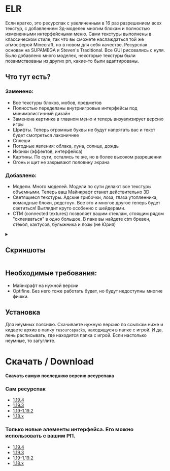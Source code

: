 # ELR

Если кратко, это ресурспак с увеличенным в 16 раз разрешением всех текстур, с добавлением 3д-моделек многим блокам и полностью измененными интерфейсными меню. Сами текстуры выполнены в классическом стиле, так что вы сможете наслаждаться той же атмосферой Minecraft, но в новом для себя качестве. Ресурспак основан на SUPAMEGA и Steven's Traditional. Все GUI рисовались с нуля. Было добавлено много моделек, некоторые текстуры были позаимствованы из других рп, какие-то были адаптированы.


## Что тут есть?

### Заменено:

- Все текстуры блоков, мобов, предметов
- Полностью переделаны внутриигровые интерфейсы под минималистичный дизайн
- Заменена картинка в главном меню и теперь визуализирует версию игры
- Шрифты. Теперь огромные буквы не будут напрягать вас и текст будет смотреться лаконичнее
- Сплеши
- Погодные явления: облака, луна, солнце, дождь
- Иконки (эффектов, интерфейса)
- Картины. По сути, остались те же, но в более высоком разрешении
- Огонь и щит не закрывают половину экрана

### Добавлено:

- Модели. Много моделей. Модели по сути делают все текстуры объемными. Теперь ваш Майнкрафт станет действительно 3D
- Светящиеся текстуры. Адские грибочки, лоза, глаза утопленника, командные блоки, редстоун. Все это и многое другое теперь будет светиться! Выглядит круто особенно с шейдерами.
- CTM (connected textures) позволяет вашим стеклам, стоящим рядом "склеиваться" в одно большое. В паке вы найдете ctm бревен, стекол, кактусов, булыжника и лозы (не Юрия)
<details><summary><h2>Скриншоты</h2></summary>
	<details><summary><h4>Блоки</h4></summary>
		<table><tr>
			<td><img src="https://github.com/lomik31/ELR/blob/master/screenshots/2022-11-22_11.02.21.png"></td>
			<td><img src="https://github.com/lomik31/ELR/blob/master/screenshots/2022-11-22_11.02.52.png"></td>
		</tr></table>
		<table><tr>
			<td><img src="https://github.com/lomik31/ELR/blob/master/screenshots/2022-11-22_11.03.26.png"></td>
			<td><img src="https://github.com/lomik31/ELR/blob/master/screenshots/2022-11-22_11.03.35.png"></td>
		</tr></table>
		<table><tr>
			<td><img src="https://github.com/lomik31/ELR/blob/master/screenshots/2022-11-22_11.04.34.png"></td>
			<td><img src="https://github.com/lomik31/ELR/blob/master/screenshots/2022-11-22_11.06.17.png"></td>
		</tr></table>
		<table><tr>
			<td><img src="https://github.com/lomik31/ELR/blob/master/screenshots/2022-11-22_11.07.42.png"></td>
			<td><img src="https://github.com/lomik31/ELR/blob/master/screenshots/2022-11-22_11.10.29.png"></td>
		</tr></table>
		<table><tr>
			<td><img src="https://github.com/lomik31/ELR/blob/master/screenshots/2022-11-22_11.12.18.png"></td>
			<td><img src="https://github.com/lomik31/ELR/blob/master/screenshots/2022-11-22_11.16.09.png"></td>
			<td><img src="https://github.com/lomik31/ELR/blob/master/screenshots/2022-11-22_11.17.29.png"></td>
		</tr></table>
		<table><tr>
			<td><td><img src="https://github.com/lomik31/ELR/blob/master/screenshots/2022-11-22_11.18.55.png"></td>
			<td><img src="https://github.com/lomik31/ELR/blob/master/screenshots/2022-11-22_11.23.05.png"></td>
		</tr></table>
	</details>
	<details><summary><h4>Интерфейсы</h4></summary>
		<img src="https://github.com/lomik31/ELR/blob/master/screenshots/2022-11-22_11.17.37.png">
		<img src="https://github.com/lomik31/ELR/blob/master/screenshots/2022-11-22_11.17.46.png">
		<img src="https://github.com/lomik31/ELR/blob/master/screenshots/2022-11-22_11.18.02.png">
		<img src="https://github.com/lomik31/ELR/blob/master/screenshots/2022-11-22_11.18.05.png">
		<img src="https://github.com/lomik31/ELR/blob/master/screenshots/2022-11-22_11.19.20.png">
		<img src="https://github.com/lomik31/ELR/blob/master/screenshots/2022-11-22_11.19.24.png">
		<img src="https://github.com/lomik31/ELR/blob/master/screenshots/2022-11-22_11.19.37.png">
		<img src="https://github.com/lomik31/ELR/blob/master/screenshots/photo_2022-11-22%2013.37.10.jpeg">
	</details>
</details>

## Необходимые требования:
- Майнкрафт на нужной версии
- Optifine. Без него тоже работать будет, но будут недоступны многие фишки.

## Установка
Для неумных поясняю. Скачиваете нужную версию по ссылкам ниже и кидаете архив в папку `resourcepacks`, находящуся в папке с игрой. И да, лень расписывать, где находится папка с игрой. Если настолько неумные, то загуглите.

# Скачать / Download
#### Скачать самую последнюю версию ресурспака
### Сам ресурспак
- [1.19.4](https://github.com/lomik31/ELR/releases/download/1.19.4/ELR_1.19.4.zip)
- [1.19.3](https://github.com/lomik31/ELR/releases/download/1.19.3/ELR_1.19.3.zip)
- [1.19-1.19.2](https://github.com/lomik31/ELR/releases/download/1.19/ELR_1.19-1.19.2.zip)
- [1.18.x](https://github.com/lomik31/ELR/releases/download/1.19/ELR_1.18.x.zip)

### Только новые элементы интерфейса. Его можно использовать с вашим РП.
- [1.19.4](https://github.com/lomik31/ELR/releases/download/1.19.4/ELR_GUI_addon_1.19.4.zip)
- [1.19.3](https://github.com/lomik31/ELR/releases/download/1.19.3/ELR_GUI_addon_1.19.3.zip)
- [1.19-1.19.2](https://github.com/lomik31/ELR/releases/download/1.19/ELR_addon_1.19-1.19.2.zip)
- [1.18.x](https://github.com/lomik31/ELR/releases/download/1.19/ELR_addon_1.18.x.zip)
